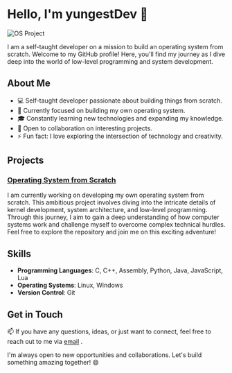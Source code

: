 # Hello, I'm yungestDev 👋

![OS Project](https://your-image-link.png)

I am a self-taught developer on a mission to build an operating system from scratch. Welcome to my GitHub profile! Here, you'll find my journey as I dive deep into the world of low-level programming and system development.

## About Me

- 💻 Self-taught developer passionate about building things from scratch.
- 🌱 Currently focused on building my own operating system.
- 🎓 Constantly learning new technologies and expanding my knowledge.
- 👯 Open to collaboration on interesting projects.
- ⚡ Fun fact: I love exploring the intersection of technology and creativity.

## Projects

### [Operating System from Scratch](https://github.com/yungestdev/yungestOS)

I am currently working on developing my own operating system from scratch. This ambitious project involves diving into the intricate details of kernel development, system architecture, and low-level programming. Through this journey, I aim to gain a deep understanding of how computer systems work and challenge myself to overcome complex technical hurdles. Feel free to explore the repository and join me on this exciting adventure!

## Skills

- **Programming Languages**: C, C++, Assembly, Python, Java, JavaScript, Lua
- **Operating Systems**: Linux, Windows
- **Version Control**: Git

## Get in Touch

📫 If you have any questions, ideas, or just want to connect, feel free to reach out to me via [email](mailto:yungestmonsterhahaha@gmail.com) .

I'm always open to new opportunities and collaborations. Let's build something amazing together! 😄
